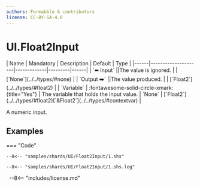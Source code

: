 ```yaml
---
authors: Formabble & contributors
license: CC-BY-SA-4.0
---
```



# UI.Float2Input

<div class="sh-parameters" markdown="1">
| Name | Mandatory | Description | Default | Type |
|------|---------------------|-------------|---------|------|
| `⬅️ Input` ||The value is ignored. | | [`None`](../../types/#none) |
| `Output ➡️` ||The value produced. | | [`Float2`](../../types/#float2) |
| `Variable` | :fontawesome-solid-circle-xmark:{title="Yes"}  | The variable that holds the input value. | `None` | [`Float2`](../../types/#float2)[`&Float2`](../../types/#contextvar) |

</div>

A numeric input.

## Examples

=== "Code"

  ```x86asm linenums="1"
  --8<-- "samples/shards/UI/Float2Input/1.shs"
  ```

  ```
  --8<-- "samples/shards/UI/Float2Input/1.shs.log"
  ```
&nbsp;
--8<-- "includes/license.md"

